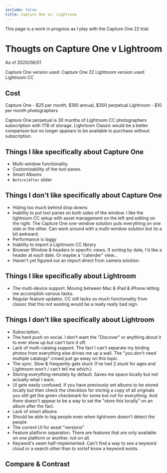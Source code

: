 ```yaml
---
include: false
title: Capture One vs. Lightroom
---
```


This page is a work in progress as I play with the Capture One 22 trial.

# Thougts on Capture One v Lightroom

As of 2020/06/01

Capture One version used: Capture One 22
Lightroom version used: Lightroom CC

## Cost
Capture One - $25 per month, $180 annual, $300 perpetual
Lightroom - $10 per month photographers

Capture One perpetual is 30 months of Lightroom CC photographers subscription with 1TB of storage.  Lighrtoom Classic would be a better comparison but no longer appears to be available to purchase
without subscription.

## Things I like specifically about Capture One

- Multi-window functionality.
- Customizability of the tool panes.
- Smart Albums
- `Before|After` slider

## Things I don't like specifically about Capture One

- Hiding too much behind drop downs
- Inability to put tool panes on both sides of the window.  I like the lightroom CC setup with
asset management on the left and editing on the right.  The Capture One one-window solution puts
everything on one side or the other.  Can work around with a multi-window solution but its a bit
awkward.
- Performance is laggy
- Inability to import a Lightroom CC library
- Browser Window & headers in specific views.  If sorting by date, I'd like a header at each date.  Or maybe a "calender" view...
- Haven't yet figured out an import direct from camera solution. 

## Things I like specifically about Lightroom

- The multi-device support. Moving between Mac & iPad & iPhone letting me accomplish various tasks.
- Regular feature updates. CC still lacks so much functionality from classic that this not existing would be a really really bad sign.

## Things I don't like specifically about Lightroom

- Subscription.
- The hard push on social. I don't want the "Discover" or anything about it to ever show up but can't turn it off.
- Lack of multi-catalog support. The fact I can't separate my birding photos from everything else drives me up a wall. The "you don't need multiple catalogs" crowd just go away on this topic. 
- The sync.  Slow & frequently gets stuck (I've had 2 stuck for ages and Lightroom won't / can't tell me which.)
- Storing everything remotely by default.  Saves me space locally but not actually what I want.
- UI gets easily confused.  If you have previously set albums to be stored locally but then check the checkbox for storing a copy of all originals you still get the green checkmark for some but not for everything.  And there doesn't appear to be a way to set the "store this locally" on an album after the fact.
- Lack of smart albums
- Should be able to tag people even when lightroom doesn't detect the people
- The current UI for asset "versions"
- Feature platform separation. There are features that are only available on one platform or another, not on all.
- Keyword's seem half-implemented.  Can't find a way to see a keyword cloud or a search other than to sortof know a keyword exists.

## Compare & Contrast
